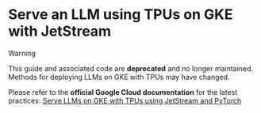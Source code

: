# Serve an LLM using TPUs on GKE with JetStream

>[!WARNING]
>This guide and associated code are **deprecated** and no longer maintained. Methods for deploying LLMs on GKE with TPUs may have changed.
>
>Please refer to the **official Google Cloud documentation** for the latest practices:
>[Serve LLMs on GKE with TPUs using JetStream and PyTorch](https://cloud.google.com/kubernetes-engine/docs/tutorials/serve-llm-tpu-jetstream-pytorch)   
